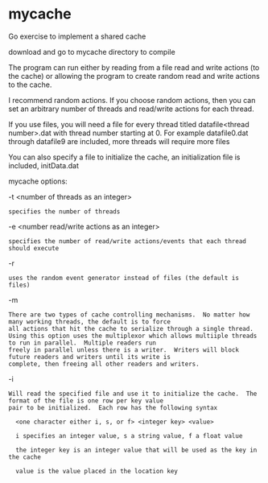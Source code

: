 # mycache
Go exercise to implement a shared cache

download and go to mycache directory to compile

The program can run either by reading from a file read and write actions (to the cache) or allowing the program to
create random read and write actions to the cache.

I recommend random actions.  If you choose random actions, then you can set an arbitrary number of threads and
read/write actions for each thread.

If you use files, you will need a file for every thread titled datafile\<thread number\>.dat with thread number starting
at 0.  For example datafile0.dat through datafile9 are included, more threads will require more files
  
You can also specify a file to initialize the cache, an initialization file is included, initData.dat

mycache options:

  -t \<number of threads as an integer\>
  
    specifies the number of threads
    
    
  -e \<number read/write actions as an integer\>
  
    specifies the number of read/write actions/events that each thread should execute
    
    
  -r
  
    uses the random event generator instead of files (the default is files)
    
    
  -m
  
    There are two types of cache controlling mechanisms.  No matter how many working threads, the default is to force
    all actions that hit the cache to serialize through a single thread.
    Using this option uses the multiplexor which allows multiiple threads to run in parallel.  Multiple readers run
    freely in parallel unless there is a writer.  Writers will block future readers and writers until its write is 
    complete, then freeing all other readers and writers.
    
    
  -i <initialization filename>
  
    Will read the specified file and use it to initialize the cache.  The format of the file is one row per key value
    pair to be initialized.  Each row has the following syntax
    
      <one character either i, s, or f> <integer key> <value>
      
      i specifies an integer value, s a string value, f a float value
      
      the integer key is an integer value that will be used as the key in the cache
      
      value is the value placed in the location key
